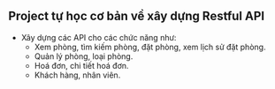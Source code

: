 ## Project tự học cơ bản về xây dựng Restful API
- Xây dựng các API cho các chức năng như:
  + Xem phòng, tìm kiếm phòng, đặt phòng, xem lịch sử đặt phòng.
  + Quản lý phòng, loại phòng.
  + Hoá đơn, chi tiết hoá đơn.
  + Khách hàng, nhân viên.
